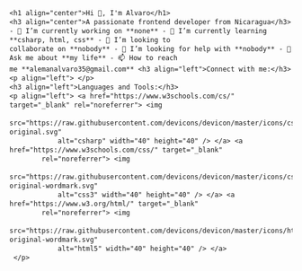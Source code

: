     <h1 align="center">Hi 👋, I'm Alvaro</h1>
    <h3 align="center">A passionate frontend developer from Nicaragua</h3>
    - 🔭 I’m currently working on **none** - 🌱 I’m currently learning **csharp, html, css** - 👯 I’m looking to
    collaborate on **nobody** - 🤝 I’m looking for help with **nobody** - 💬 Ask me about **my life** - 📫 How to reach
    me **alemanalvaro35@gmail.com** <h3 align="left">Connect with me:</h3>
    <p align="left"> </p>
    <h3 align="left">Languages and Tools:</h3>
    <p align="left"> <a href="https://www.w3schools.com/cs/" target="_blank" rel="noreferrer"> <img
                src="https://raw.githubusercontent.com/devicons/devicon/master/icons/csharp/csharp-original.svg"
                alt="csharp" width="40" height="40" /> </a> <a href="https://www.w3schools.com/css/" target="_blank"
            rel="noreferrer"> <img
                src="https://raw.githubusercontent.com/devicons/devicon/master/icons/css3/css3-original-wordmark.svg"
                alt="css3" width="40" height="40" /> </a> <a href="https://www.w3.org/html/" target="_blank"
            rel="noreferrer"> <img
                src="https://raw.githubusercontent.com/devicons/devicon/master/icons/html5/html5-original-wordmark.svg"
                alt="html5" width="40" height="40" /> </a>
     </p>
